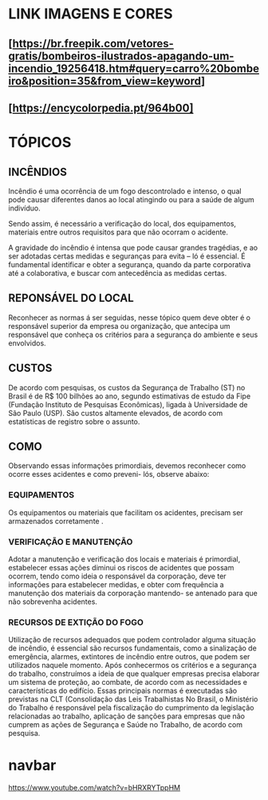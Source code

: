 # LINK IMAGENS E CORES
## [https://br.freepik.com/vetores-gratis/bombeiros-ilustrados-apagando-um-incendio_19256418.htm#query=carro%20bombeiro&position=35&from_view=keyword]
## [https://encycolorpedia.pt/964b00]

# TÓPICOS
## INCÊNDIOS
Incêndio é uma ocorrência de um fogo descontrolado e intenso, o qual pode causar diferentes danos ao local atingindo ou para a saúde de algum indivíduo.

Sendo assim, é necessário a verificação do local, dos equipamentos, materiais entre outros requisitos para que não ocorram o acidente.

A gravidade do incêndio é intensa que pode causar grandes tragédias, e ao ser adotadas certas medidas e seguranças para evita – ló é essencial. É fundamental identificar e obter a segurança, quando da parte corporativa até a colaborativa, e buscar com antecedência as medidas certas.

## REPONSÁVEL DO LOCAL
Reconhecer as normas á ser seguidas, nesse tópico quem deve obter é o responsável superior da empresa ou organização, que antecipa um responsável que conheça os critérios para a segurança do ambiente e seus envolvidos.

## CUSTOS
De acordo com pesquisas, os custos da Segurança de Trabalho (ST) no Brasil é de R$ 100 bilhões ao ano, segundo estimativas de estudo da Fipe (Fundação Instituto de Pesquisas Econômicas), ligada à Universidade de São Paulo (USP). São custos altamente elevados, de acordo com estatísticas de registro sobre o assunto.

## COMO
Observando essas informações primordiais, devemos reconhecer como ocorre esses acidentes e como preveni- lós, observe abaixo:

### EQUIPAMENTOS
Os equipamentos ou materiais que facilitam os acidentes, precisam ser armazenados corretamente . 

### VERIFICAÇÃO E MANUTENÇÃO
Adotar a manutenção e verificação dos locais e materiais é primordial, estabelecer essas ações diminui os riscos de acidentes que possam ocorrem, tendo como ideia o responsável da corporação, deve ter informações para estabelecer medidas, e obter com frequência a manutenção dos materiais da corporação mantendo- se antenado para que não sobrevenha acidentes.

### RECURSOS DE EXTIÇÃO DO FOGO
Utilização de recursos adequados que podem  controlador alguma situação de incêndio, é essencial são recursos fundamentais, como a sinalização de emergência, alarmes, extintores de incêndio entre outros, que podem ser utilizados naquele momento.
Após conhecermos os critérios e a segurança do trabalho, construímos a ideia de que qualquer  empresas precisa elaborar um sistema de  proteção, ao combate, de acordo com as necessidades e características do edifício.
Essas principais normas é executadas são previstas na CLT (Consolidação das Leis Trabalhistas
No Brasil, o Ministério do Trabalho é responsável pela fiscalização do cumprimento da legislação relacionadas ao trabalho, aplicação de sanções para empresas que não cumprem as ações de Segurança e Saúde no Trabalho, de acordo com pesquisa.


# navbar
https://www.youtube.com/watch?v=bHRXRYTppHM
